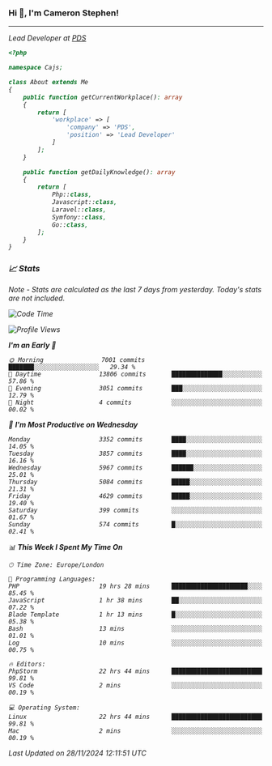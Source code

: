 ### Hi 👋, I'm Cameron Stephen!
<hr>
<p><em>Lead Developer at <a href="https://prindatasolutions.co.uk">PDS</a></p>


```php
<?php

namespace Cajs;

class About extends Me
{
    public function getCurrentWorkplace(): array
    {
        return [
            'workplace' => [
                'company' => 'PDS',
                'position' => 'Lead Developer'
            ]
        ];
    }

    public function getDailyKnowledge(): array
    {
        return [
            Php::class,
            Javascript::class,
            Laravel::class,
            Symfony::class,
            Go::class,
        ];
    }
}
```

### 📈 Stats
<p><em>Note - Stats are calculated as the last 7 days from yesterday. Today's stats are not included.</em></p>


<!--START_SECTION:waka-->
![Code Time](http://img.shields.io/badge/Code%20Time-4%2C095%20hrs%2018%20mins-blue)

![Profile Views](http://img.shields.io/badge/Profile%20Views-0-blue)

**I'm an Early 🐤** 

```text
🌞 Morning                7001 commits        ███████░░░░░░░░░░░░░░░░░░   29.34 % 
🌆 Daytime                13806 commits       ██████████████░░░░░░░░░░░   57.86 % 
🌃 Evening                3051 commits        ███░░░░░░░░░░░░░░░░░░░░░░   12.79 % 
🌙 Night                  4 commits           ░░░░░░░░░░░░░░░░░░░░░░░░░   00.02 % 
```
📅 **I'm Most Productive on Wednesday** 

```text
Monday                   3352 commits        ████░░░░░░░░░░░░░░░░░░░░░   14.05 % 
Tuesday                  3857 commits        ████░░░░░░░░░░░░░░░░░░░░░   16.16 % 
Wednesday                5967 commits        ██████░░░░░░░░░░░░░░░░░░░   25.01 % 
Thursday                 5084 commits        █████░░░░░░░░░░░░░░░░░░░░   21.31 % 
Friday                   4629 commits        █████░░░░░░░░░░░░░░░░░░░░   19.40 % 
Saturday                 399 commits         ░░░░░░░░░░░░░░░░░░░░░░░░░   01.67 % 
Sunday                   574 commits         █░░░░░░░░░░░░░░░░░░░░░░░░   02.41 % 
```


📊 **This Week I Spent My Time On** 

```text
🕑︎ Time Zone: Europe/London

💬 Programming Languages: 
PHP                      19 hrs 28 mins      █████████████████████░░░░   85.45 % 
JavaScript               1 hr 38 mins        ██░░░░░░░░░░░░░░░░░░░░░░░   07.22 % 
Blade Template           1 hr 13 mins        █░░░░░░░░░░░░░░░░░░░░░░░░   05.38 % 
Bash                     13 mins             ░░░░░░░░░░░░░░░░░░░░░░░░░   01.01 % 
Log                      10 mins             ░░░░░░░░░░░░░░░░░░░░░░░░░   00.75 % 

🔥 Editors: 
PhpStorm                 22 hrs 44 mins      █████████████████████████   99.81 % 
VS Code                  2 mins              ░░░░░░░░░░░░░░░░░░░░░░░░░   00.19 % 

💻 Operating System: 
Linux                    22 hrs 44 mins      █████████████████████████   99.81 % 
Mac                      2 mins              ░░░░░░░░░░░░░░░░░░░░░░░░░   00.19 % 
```


 Last Updated on 28/11/2024 12:11:51 UTC
<!--END_SECTION:waka-->

